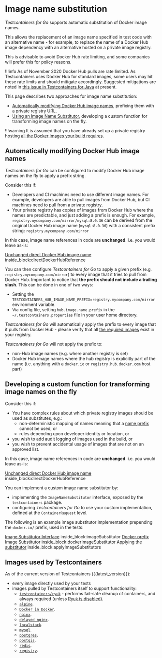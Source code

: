 # Image name substitution

_Testcontainers for Go_ supports automatic substitution of Docker image names.

This allows the replacement of an image name specified in test code with an alternative name - for example, to replace the 
name of a Docker Hub image dependency with an alternative hosted on a private image registry.

This is advisable to avoid Docker Hub rate limiting, and some companies will prefer this for policy reasons.

!!!info
    As of November 2020 Docker Hub pulls are rate limited. As Testcontainers uses Docker Hub for standard images, some users may hit these rate limits and should mitigate accordingly. Suggested mitigations are noted in [this issue in Testcontainers for Java](https://github.com/testcontainers/testcontainers-java/issues/3099) at present.

This page describes two approaches for image name substitution:

* [Automatically modifying Docker Hub image names](#automatically-modifying-docker-hub-image-names), prefixing them with a private registry URL.
* [Using an Image Name Substitutor](#developing-a-custom-function-for-transforming-image-names-on-the-fly), developing a custom function for transforming image names on the fly.

!!!warning
    It is assumed that you have already set up a private registry hosting [all the Docker images your build requires](../supported_docker_environment/image_registry_rate_limiting.md#which-images-are-used-by-testcontainers).

## Automatically modifying Docker Hub image names

_Testcontainers for Go_ can be configured to modify Docker Hub image names on the fly to apply a prefix string.

Consider this if:

* Developers and CI machines need to use different image names. For example, developers are able to pull images from Docker Hub, but CI machines need to pull from a private registry.
* Your private registry has copies of images from Docker Hub where the names are predictable, and just adding a prefix is enough. 
  For example, `registry.mycompany.com/mirror/mysql:8.0.36` can be derived from the original Docker Hub image name (`mysql:8.0.36`) with a consistent prefix string: `registry.mycompany.com/mirror`

In this case, image name references in code are **unchanged**.
i.e. you would leave as-is:

<!--codeinclude-->
[Unchanged direct Docker Hub image name](../../container_test.go) inside_block:directDockerHubReference
<!--/codeinclude-->

You can then configure _Testcontainers for Go_ to apply a given prefix (e.g. `registry.mycompany.com/mirror`) to every image that it tries to pull from Docker Hub. Important to notice that **the prefix should not include a trailing slash**. This can be done in one of two ways:

* Setting the `TESTCONTAINERS_HUB_IMAGE_NAME_PREFIX=registry.mycompany.com/mirror` environment variable.
* Via config file, setting `hub.image.name.prefix` in the `~/.testcontainers.properties` file in your user home directory.

_Testcontainers for Go_ will automatically apply the prefix to every image that it pulls from Docker Hub - please verify that all [the required images](#images-used-by-testcontainers) exist in your registry.

_Testcontainers for Go_ will not apply the prefix to:

* non-Hub image names (e.g. where another registry is set)
* Docker Hub image names where the hub registry is explicitly part of the name (i.e. anything with a `docker.io` or `registry.hub.docker.com` host part)

## Developing a custom function for transforming image names on the fly

Consider this if:

* You have complex rules about which private registry images should be used as substitutes, e.g.:
    * non-deterministic mapping of names meaning that a [name prefix](#automatically-modifying-docker-hub-image-names) cannot be used, or
    * rules depending upon developer identity or location, or
* you wish to add audit logging of images used in the build, or
* you wish to prevent accidental usage of images that are not on an approved list.

In this case, image name references in code are **unchanged**. i.e. you would leave as-is:

<!--codeinclude-->
[Unchanged direct Docker Hub image name](../../container_test.go) inside_block:directDockerHubReference
<!--/codeinclude-->

You can implement a custom image name substitutor by:

* implementing the `ImageNameSubstitutor` interface, exposed by the `testcontainers` package.
* configuring _Testcontainers for Go_ to use your custom implementation, defined at the `ContainerRequest` level.

The following is an example image substitutor implementation prepending the `docker.io/` prefix, used in the tests:

<!--codeinclude-->
[Image Substitutor Interface](../../image/substitutor.go) inside_block:imageSubstitutor
[Docker prefix Image Substitutor](../../image/substitutors.go) inside_block:dockerImageSubstitutor
[Applying the substitutor](../../container_test.go) inside_block:applyImageSubstitutors
<!--/codeinclude-->

## Images used by Testcontainers

As of the current version of Testcontainers ({{latest_version}}):

* every image directly used by your tests
* images pulled by Testcontainers itself to support functionality:
    * [`testcontainers/ryuk`](https://hub.docker.com/r/testcontainers/ryuk) - performs fail-safe cleanup of containers, and always required (unless [Ryuk is disabled](./configuration.md#customizing-ryuk-the-resource-reaper)).
    * [`alpine`](https://hub.docker.com/r/_/alpine).
    * [`Docker in Docker`](https://hub.docker.com/_/docker).
    * [`nginx`](https://hub.docker.com/r/_/nginx).
    * [`delayed nginx`](https://hub.docker.com/r/menedev/delayed-nginx).
    * [`localstack`](https://hub.docker.com/r/localstack/localstack).
    * [`mysql`](https://hub.docker.com/r/_/mysql).
    * [`postgres`](https://hub.docker.com/r/_/postgres).
    * [`postgis`](https://hub.docker.com/r/postgis/postgis).
    * [`redis`](https://hub.docker.com/r/_/redis).
    * [`registry`](https://hub.docker.com/r/_/registry).
